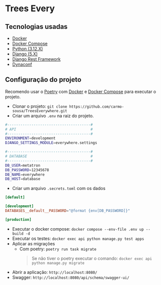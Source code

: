 # Trees Every

## Tecnologias usadas

- [Docker](https://www.docker.com/)
- [Docker Compose](https://docs.docker.com/compose/)
- [Python (3.12.X)](https://www.python.org/)
- [Django (5.X)](https://www.djangoproject.com/)
- [Django Rest Framework](https://www.django-rest-framework.org/)
- [Dynaconf](https://www.dynaconf.com/)

## Configuração do projeto

Recomendo usar o [Poetry](https://python-poetry.org/) com [Docker](https://www.docker.com/) e [Docker Compose](https://docs.docker.com/compose/) para executar o projeto.

- Clonar o projeto: `git clone https://github.com/carmo-sousa/TreesEverywhere.git`
- Criar um arquivo `.env` na raiz do projeto.

```bash
#--------------------------------------#
# API                                  #
#--------------------------------------#
ENVIRONMENT=development
DJANGO_SETTINGS_MODULE=everywhere.settings

#--------------------------------------#
# DATABASE                             #
#--------------------------------------#
DB_USER=metatron
DB_PASSWORD=12345678
DB_NAME=everywhere
DB_HOST=database
```

- Criar um arquivo `.secrets.toml` com os dados

```toml
[default]

[development]
DATABASES__default__PASSWORD="@format {env[DB_PASSWORD]}"

[production]

```

- Executar o docker compose: `docker compose --env-file .env up --build -d`
- Executar os testes: `docker exec api python manage.py test apps`
- Aplicar as migrações
  - Com poetry: `poetry run task migrate`
    > Se não tiver o poetry executar o comando: `docker exec api python manage.py migrate`
- Abrir a aplicação: `http://localhost:8080/`
- Swagger: `http://localhost:8080/api/schema/swagger-ui/`

